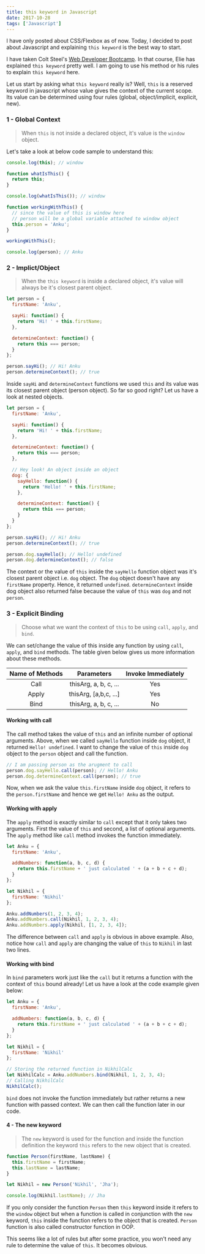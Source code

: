 ```yaml
---
title: this keyword in Javascript
date: 2017-10-28
tags: ['Javascript']
---
```


<p class="intro">I have only posted about CSS/Flexbox as of now. Today, I decided to post about Javascript and explaining <code>this keyword</code> is the best way to start.</p>

I have taken Colt Steel's <a href="https://www.udemy.com/the-web-developer-bootcamp/" target="_blank">Web Developer Bootcamp</a>. In that course, Elie has explained `this keyword` pretty well. I am going to use his method or his rules to explain `this keyword` here.

Let us start by asking what `this keyword` really is? Well, `this` is a reserved keyword in javascript whose value gives the context of the current scope. Its value can be determined using four rules (global, object/implicit, explicit, new).

### 1 - Global Context

> When `this` is not inside a declared object, it's value is the `window` object.

Let's take a look at below code sample to understand this:

```js
console.log(this); // window

function whatIsThis() {
  return this;
}

console.log(whatIsThis()); // window

function workingWithThis() {
  // since the value of this is window here
  // person will be a global variable attached to window object
  this.person = 'Anku';
}

workingWithThis();

console.log(person); // Anku
```

### 2 - Implict/Object

> When the `this keyword` is inside a declared object, it's value will always be it's closest parent object.

```js
let person = {
  firstName: 'Anku',

  sayHi: function() {
    return 'Hi! ' + this.firstName;
  },

  determineContext: function() {
    return this === person;
  }
};

person.sayHi(); // Hi! Anku
person.determineContext(); // true
```

Inside `sayHi` and `determineContext` functions we used `this` and its value was its closest parent object (person object). So far so good right? Let us have a look at nested objects.

```js
let person = {
  firstName: 'Anku',

  sayHi: function() {
    return 'Hi! ' + this.firstName;
  },

  determineContext: function() {
    return this === person;
  },

  // Hey look! An object inside an object
  dog: {
    sayHello: function() {
      return 'Hello! ' + this.firstName;
    },

    determineContext: function() {
      return this === person;
    }
  }
};

person.sayHi(); // Hi! Anku
person.determineContext(); // true

person.dog.sayHello(); // Hello! undefined
person.dog.determineContext(); // false
```

The context or the value of `this` inside the `sayHello` function object was it's closest parent object i.e. `dog` object. The `dog` object doesn't have any `firstName` property. Hence, it returned `undefined`. `determineContext` inside dog object also returned false because the value of `this` was `dog` and not `person`.

### 3 - Explicit Binding

> Choose what we want the context of `this` to be using `call`, `apply`, and `bind`.

We can set/change the value of this inside any function by using `call`, `apply`, and `bind` methods. The table given below gives us more information about these methods.

| **Name of Methods** |    **Parameters**     | **Invoke Immediately** |
| :-----------------: | :-------------------: | :--------------------: |
|        Call         | thisArg, a, b, c, ... |          Yes           |
|        Apply        | thisArg, [a,b,c, ...] |          Yes           |
|        Bind         | thisArg, a, b, c, ... |           No           |

#### Working with call

The call method takes the value of `this` and an infinite number of optional arguments. Above, when we called `sayHello` function inside `dog` object, it returned `Hello! undefined`. I want to change the value of `this` inside `dog` object to the `person` object and call the function.

```js
// I am passing person as the arugment to call
person.dog.sayHello.call(person); // Hello! Anku
person.dog.determineContext.call(person); // true
```

Now, when we ask the value `this.firstName` inside `dog` object, it refers to the `person.firstName` and hence we get `Hello! Anku` as the output.

#### Working with apply

The `apply` method is exactly similar to `call` except that it only takes two arguments. First the value of `this` and second, a list of optional arguments. The `apply` method like `call` method invokes the function immediately.

```js
let Anku = {
  firstName: 'Anku',

  addNumbers: function(a, b, c, d) {
    return this.firstName + ' just calculated ' + (a + b + c + d);
  }
};

let Nikhil = {
  firstName: 'Nikhil'
};

Anku.addNumbers(1, 2, 3, 4);
Anku.addNumbers.call(Nikhil, 1, 2, 3, 4);
Anku.addNumbers.apply(Nikhil, [1, 2, 3, 4]);
```

The difference between `call` and `apply` is obvious in above example. Also, notice how `call` and `apply` are changing the value of `this` to `Nikhil` in last two lines.

#### Working with bind

In `bind` parameters work just like the `call` but it returns a function with the context of `this` bound already! Let us have a look at the code example given below:

```js
let Anku = {
  firstName: 'Anku',

  addNumbers: function(a, b, c, d) {
    return this.firstName + ' just calculated ' + (a + b + c + d);
  }
};

let Nikhil = {
  firstName: 'Nikhil'
};

// Storing the returned function in NikhilCalc
let NikhilCalc = Anku.addNumbers.bind(Nikhil, 1, 2, 3, 4);
// Calling NikhilCalc
NikhilCalc();
```

`bind` does not invoke the function immediately but rather returns a new function with passed context. We can then call the function later in our code.

#### 4 - The new keyword

> The `new` keyword is used for the function and inside the function definition the keyword `this` refers to the new object that is created.

```js
function Person(firstName, lastName) {
  this.firstName = firstName;
  this.lastName = lastName;
}

let Nikhil = new Person('Nikhil', 'Jha');

console.log(Nikhil.lastName); // Jha
```

If you only consider the function `Person` then `this` keyword inside it refers to the `window` object but when a function is called in conjunction with the `new` keyword, `this` inside the function refers to the object that is created. `Person` function is also called constructor function in OOP.

This seems like a lot of rules but after some practice, you won't need any rule to determine the value of `this`. It becomes obvious.
